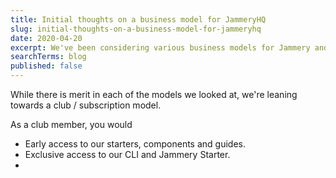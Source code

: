 ```yaml
---
title: Initial thoughts on a business model for JammeryHQ
slug: initial-thoughts-on-a-business-model-for-jammeryhq
date: 2020-04-20
excerpt: We've been considering various business models for Jammery and we feel we've struck a great balance between building a sustainable business, while still contributing back to the community and projects we support.
searchTerms: blog
published: false
---
```

While there is merit in each of the models we looked at, we're leaning towards a club / subscription model.

As a club member, you would 

- Early access to our starters, components and guides.
- Exclusive access to our CLI and Jammery Starter.
- 